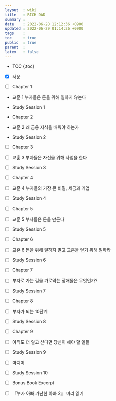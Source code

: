 ```yaml
---
layout  : wiki
title   : RICH DAD
summary : 
date    : 2022-06-28 12:12:36 +0900
updated : 2022-06-29 01:14:26 +0900
tags    : 
toc     : true
public  : true
parent  : 
latex   : false
---
```

* TOC
{:toc}

* [X] 서문

* [ ] Chapter 1
* 교훈 1 부자들은 돈을 위해 일하지 않는다
* Study Session 1

* Chapter 2
* 교훈 2 왜 금융 지식을 배워야 하는가
* Study Session 2

* [ ] Chapter 3
* [ ] 교훈 3 부자들은 자신을 위해 사업을 한다
* [ ] Study Session 3

* [ ] Chapter 4
* [ ] 교훈 4 부자들의 가장 큰 비밀, 세금과 기업
* [ ] Study Session 4

* [ ] Chapter 5
* [ ] 교훈 5 부자들은 돈을 만든다
* [ ] Study Session 5

* [ ] Chapter 6
* [ ] 교훈 6 돈을 위해 일하지 말고 교훈을 얻기 위해 일하라
* [ ] Study Session 6

* [ ] Chapter 7
* [ ] 부자로 가는 길을 가로막는 장애물은 무엇인가?
* [ ] Study Session 7

* [ ] Chapter 8
* [ ] 부자가 되는 10단계
* [ ] Study Session 8

* [ ] Chapter 9
* [ ] 아직도 더 알고 싶다면 당신이 해야 할 일들
* [ ] Study Session 9

* [ ] 마치며
* [ ] Study Session 10

* [ ] Bonus Book Excerpt
* [ ] 『부자 아빠 가난한 아빠 2』 미리 읽기
